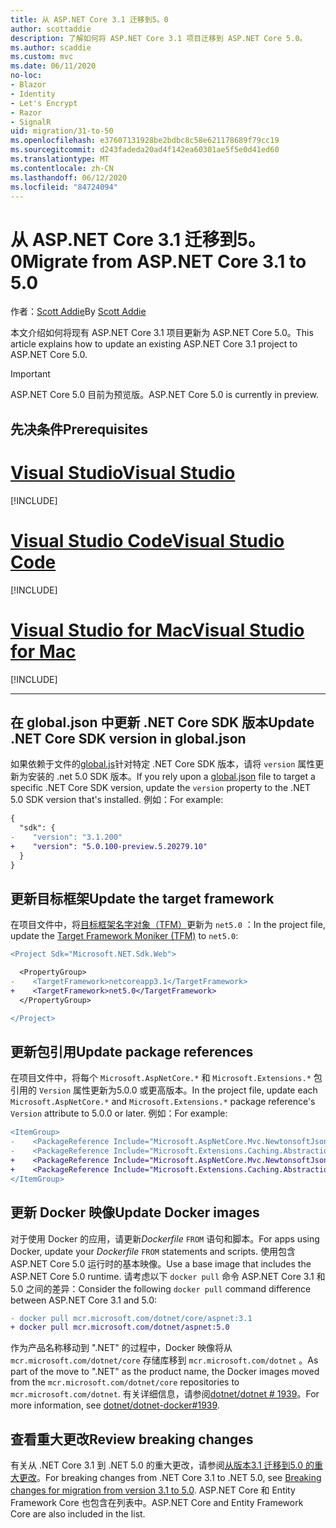```yaml
---
title: 从 ASP.NET Core 3.1 迁移到5。0
author: scottaddie
description: 了解如何将 ASP.NET Core 3.1 项目迁移到 ASP.NET Core 5.0。
ms.author: scaddie
ms.custom: mvc
ms.date: 06/11/2020
no-loc:
- Blazor
- Identity
- Let's Encrypt
- Razor
- SignalR
uid: migration/31-to-50
ms.openlocfilehash: e37607131928be2bdbc8c58e621178689f79cc19
ms.sourcegitcommit: d243fadeda20ad4f142ea60301ae5f5e0d41ed60
ms.translationtype: MT
ms.contentlocale: zh-CN
ms.lasthandoff: 06/12/2020
ms.locfileid: "84724094"
---
```

# <a name="migrate-from-aspnet-core-31-to-50"></a><span data-ttu-id="83667-103">从 ASP.NET Core 3.1 迁移到5。0</span><span class="sxs-lookup"><span data-stu-id="83667-103">Migrate from ASP.NET Core 3.1 to 5.0</span></span>

<span data-ttu-id="83667-104">作者：[Scott Addie](https://github.com/scottaddie)</span><span class="sxs-lookup"><span data-stu-id="83667-104">By [Scott Addie](https://github.com/scottaddie)</span></span>

<span data-ttu-id="83667-105">本文介绍如何将现有 ASP.NET Core 3.1 项目更新为 ASP.NET Core 5.0。</span><span class="sxs-lookup"><span data-stu-id="83667-105">This article explains how to update an existing ASP.NET Core 3.1 project to ASP.NET Core 5.0.</span></span>

> [!IMPORTANT]
> <span data-ttu-id="83667-106">ASP.NET Core 5.0 目前为预览版。</span><span class="sxs-lookup"><span data-stu-id="83667-106">ASP.NET Core 5.0 is currently in preview.</span></span>

## <a name="prerequisites"></a><span data-ttu-id="83667-107">先决条件</span><span class="sxs-lookup"><span data-stu-id="83667-107">Prerequisites</span></span>

# <a name="visual-studio"></a>[<span data-ttu-id="83667-108">Visual Studio</span><span class="sxs-lookup"><span data-stu-id="83667-108">Visual Studio</span></span>](#tab/visual-studio)

[!INCLUDE[](~/includes/net-core-prereqs-vs-5.0.md)]

# <a name="visual-studio-code"></a>[<span data-ttu-id="83667-109">Visual Studio Code</span><span class="sxs-lookup"><span data-stu-id="83667-109">Visual Studio Code</span></span>](#tab/visual-studio-code)

[!INCLUDE[](~/includes/net-core-prereqs-vsc-5.0.md)]

# <a name="visual-studio-for-mac"></a>[<span data-ttu-id="83667-110">Visual Studio for Mac</span><span class="sxs-lookup"><span data-stu-id="83667-110">Visual Studio for Mac</span></span>](#tab/visual-studio-mac)

[!INCLUDE[](~/includes/net-core-prereqs-mac-5.0.md)]

---

## <a name="update-net-core-sdk-version-in-globaljson"></a><span data-ttu-id="83667-111">在 global.json 中更新 .NET Core SDK 版本</span><span class="sxs-lookup"><span data-stu-id="83667-111">Update .NET Core SDK version in global.json</span></span>

<span data-ttu-id="83667-112">如果依赖于文件的[global.js](/dotnet/core/tools/global-json)针对特定 .NET Core SDK 版本，请将 `version` 属性更新为安装的 .net 5.0 SDK 版本。</span><span class="sxs-lookup"><span data-stu-id="83667-112">If you rely upon a [global.json](/dotnet/core/tools/global-json) file to target a specific .NET Core SDK version, update the `version` property to the .NET 5.0 SDK version that's installed.</span></span> <span data-ttu-id="83667-113">例如：</span><span class="sxs-lookup"><span data-stu-id="83667-113">For example:</span></span>

```diff
{
  "sdk": {
-    "version": "3.1.200"
+    "version": "5.0.100-preview.5.20279.10"
  }
}
```

## <a name="update-the-target-framework"></a><span data-ttu-id="83667-114">更新目标框架</span><span class="sxs-lookup"><span data-stu-id="83667-114">Update the target framework</span></span>

<span data-ttu-id="83667-115">在项目文件中，将[目标框架名字对象（TFM）](/dotnet/standard/frameworks)更新为 `net5.0` ：</span><span class="sxs-lookup"><span data-stu-id="83667-115">In the project file, update the [Target Framework Moniker (TFM)](/dotnet/standard/frameworks) to `net5.0`:</span></span>

```diff
<Project Sdk="Microsoft.NET.Sdk.Web">

  <PropertyGroup>
-    <TargetFramework>netcoreapp3.1</TargetFramework>
+    <TargetFramework>net5.0</TargetFramework>
  </PropertyGroup>

</Project>
```

## <a name="update-package-references"></a><span data-ttu-id="83667-116">更新包引用</span><span class="sxs-lookup"><span data-stu-id="83667-116">Update package references</span></span>

<span data-ttu-id="83667-117">在项目文件中，将每个 `Microsoft.AspNetCore.*` 和 `Microsoft.Extensions.*` 包引用的 `Version` 属性更新为5.0.0 或更高版本。</span><span class="sxs-lookup"><span data-stu-id="83667-117">In the project file, update each `Microsoft.AspNetCore.*` and `Microsoft.Extensions.*` package reference's `Version` attribute to 5.0.0 or later.</span></span> <span data-ttu-id="83667-118">例如：</span><span class="sxs-lookup"><span data-stu-id="83667-118">For example:</span></span>

```diff
<ItemGroup>
-    <PackageReference Include="Microsoft.AspNetCore.Mvc.NewtonsoftJson" Version="3.1.2" />
-    <PackageReference Include="Microsoft.Extensions.Caching.Abstractions" Version="3.1.2" />
+    <PackageReference Include="Microsoft.AspNetCore.Mvc.NewtonsoftJson" Version="5.0.0-preview.5.20279.2" />
+    <PackageReference Include="Microsoft.Extensions.Caching.Abstractions" Version="5.0.0-preview.5.20278.1" />
</ItemGroup>
```

## <a name="update-docker-images"></a><span data-ttu-id="83667-119">更新 Docker 映像</span><span class="sxs-lookup"><span data-stu-id="83667-119">Update Docker images</span></span>

<span data-ttu-id="83667-120">对于使用 Docker 的应用，请更新*Dockerfile* `FROM` 语句和脚本。</span><span class="sxs-lookup"><span data-stu-id="83667-120">For apps using Docker, update your *Dockerfile* `FROM` statements and scripts.</span></span> <span data-ttu-id="83667-121">使用包含 ASP.NET Core 5.0 运行时的基本映像。</span><span class="sxs-lookup"><span data-stu-id="83667-121">Use a base image that includes the ASP.NET Core 5.0 runtime.</span></span> <span data-ttu-id="83667-122">请考虑以下 `docker pull` 命令 ASP.NET Core 3.1 和5.0 之间的差异：</span><span class="sxs-lookup"><span data-stu-id="83667-122">Consider the following `docker pull` command difference between ASP.NET Core 3.1 and 5.0:</span></span>

```diff
- docker pull mcr.microsoft.com/dotnet/core/aspnet:3.1
+ docker pull mcr.microsoft.com/dotnet/aspnet:5.0
```

<span data-ttu-id="83667-123">作为产品名称移动到 ".NET" 的过程中，Docker 映像将从 `mcr.microsoft.com/dotnet/core` 存储库移到 `mcr.microsoft.com/dotnet` 。</span><span class="sxs-lookup"><span data-stu-id="83667-123">As part of the move to ".NET" as the product name, the Docker images moved from the `mcr.microsoft.com/dotnet/core` repositories to `mcr.microsoft.com/dotnet`.</span></span> <span data-ttu-id="83667-124">有关详细信息，请参阅[dotnet/dotnet # 1939](https://github.com/dotnet/dotnet-docker/issues/1939)。</span><span class="sxs-lookup"><span data-stu-id="83667-124">For more information, see [dotnet/dotnet-docker#1939](https://github.com/dotnet/dotnet-docker/issues/1939).</span></span>

## <a name="review-breaking-changes"></a><span data-ttu-id="83667-125">查看重大更改</span><span class="sxs-lookup"><span data-stu-id="83667-125">Review breaking changes</span></span>

<span data-ttu-id="83667-126">有关从 .NET Core 3.1 到 .NET 5.0 的重大更改，请参阅[从版本3.1 迁移到5.0 的重大更改](/dotnet/core/compatibility/3.1-5.0)。</span><span class="sxs-lookup"><span data-stu-id="83667-126">For breaking changes from .NET Core 3.1 to .NET 5.0, see [Breaking changes for migration from version 3.1 to 5.0](/dotnet/core/compatibility/3.1-5.0).</span></span> <span data-ttu-id="83667-127">ASP.NET Core 和 Entity Framework Core 也包含在列表中。</span><span class="sxs-lookup"><span data-stu-id="83667-127">ASP.NET Core and Entity Framework Core are also included in the list.</span></span>

